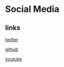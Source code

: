 # Social Media

## links

[twitter](https://twitter.com/apayrus)

[github](https://github.com/apayrus)

[youtube](https://youtube.com/apayrus)
